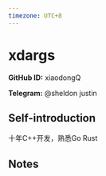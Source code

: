 ```yaml
---
timezone: UTC+8
---
```


# xdargs

**GitHub ID:** xiaodongQ

**Telegram:** @sheldon justin

## Self-introduction

十年C++开发，熟悉Go Rust

## Notes

<!-- Content_START -->


<!-- Content_END -->
